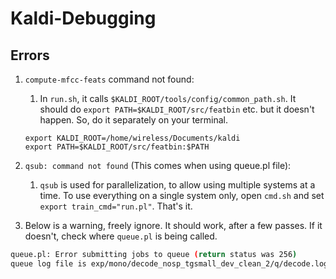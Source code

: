 # Kaldi-Debugging

## Errors

1. `compute-mfcc-feats` command not found: 
    1. In `run.sh`, it calls `$KALDI_ROOT/tools/config/common_path.sh`. It should do `export PATH=$KALDI_ROOT/src/featbin` etc. but it doesn't happen. So, do it separately on your terminal.

	```shell
	export KALDI_ROOT=/home/wireless/Documents/kaldi
	export PATH=$KALDI_ROOT/src/featbin:$PATH
	```
2. `qsub: command not found` (This comes when using queue.pl file):
    1. `qsub` is used for parallelization, to allow using multiple systems at a time. To use everything on a single system only, open `cmd.sh` and set `export train_cmd="run.pl"`. That's it.
3. Below is a warning, freely ignore. It should work, after a few passes. If it doesn't, check where `queue.pl` is being called.
  ```sh
  queue.pl: Error submitting jobs to queue (return status was 256)
queue log file is exp/mono/decode_nosp_tgsmall_dev_clean_2/q/decode.log, command was qsub -v PATH -cwd -S /bin/bash -j y -l arch=*64* -o exp/mono/decode_nosp_tgsmall_dev_clean_2/q/decode.log   -l mem_free=4G,ram_free=4G  -t 1:10 /home/wireless/Documents/kaldi/egs/mini_librispeech/s5/exp/mono/decode_nosp_tgsmall_dev_clean_2/q/decode.sh >>exp/mono/decode_nosp_tgsmall_dev_clean_2/q/decode.log 2>&1
  ```

